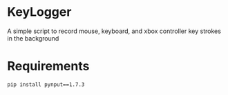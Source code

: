 # KeyLogger

A simple script to record mouse, keyboard, and xbox controller key strokes in the background

# Requirements
```$
pip install pynput==1.7.3
```

